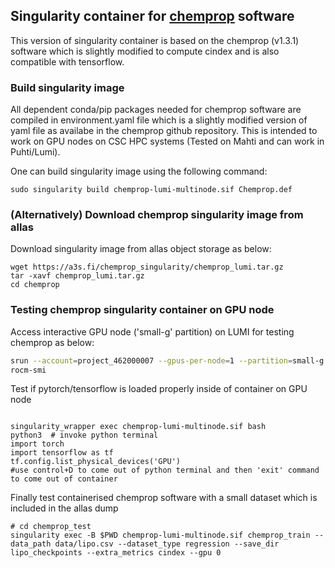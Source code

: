 ## Singularity container for [chemprop](https://github.com/chemprop/chemprop.git)  software
This version of singularity container is based on the chemprop (v1.3.1) software which is slightly modified to compute cindex and is also compatible with tensorflow.

### Build singularity image

All dependent conda/pip packages needed for chemprop software are  compiled in environment.yaml file which is a slightly modified version of yaml file as availabe in the chemprop github repository. This is intended to work on GPU nodes on CSC HPC systems (Tested on Mahti and can work in Puhti/Lumi).

One can build singularity image using the following command:

```
sudo singularity build chemprop-lumi-multinode.sif Chemprop.def 

```
### (Alternatively) Download chemprop singularity image from allas
Download singularity image from allas object storage as below:
```
wget https://a3s.fi/chemprop_singularity/chemprop_lumi.tar.gz
tar -xavf chemprop_lumi.tar.gz
cd chemprop
```

### Testing chemprop singularity container on GPU node

Access interactive GPU node ('small-g' partition) on LUMI for testing chemprop as below:

```bash
srun --account=project_462000007 --gpus-per-node=1 --partition=small-g --time=02:30:00 --nodes=1  --pty bash
rocm-smi
```

Test if pytorch/tensorflow is loaded properly inside of container on GPU node

```

singularity_wrapper exec chemprop-lumi-multinode.sif bash
python3  # invoke python terminal
import torch
import tensorflow as tf
tf.config.list_physical_devices('GPU')
#use control+D to come out of python terminal and then 'exit' command to come out of container

```

Finally test containerised chemprop software with a small dataset which is included in the allas dump

```
# cd chemprop_test
singularity exec -B $PWD chemprop-lumi-multinode.sif chemprop_train --data_path data/lipo.csv --dataset_type regression --save_dir lipo_checkpoints --extra_metrics cindex --gpu 0
```

